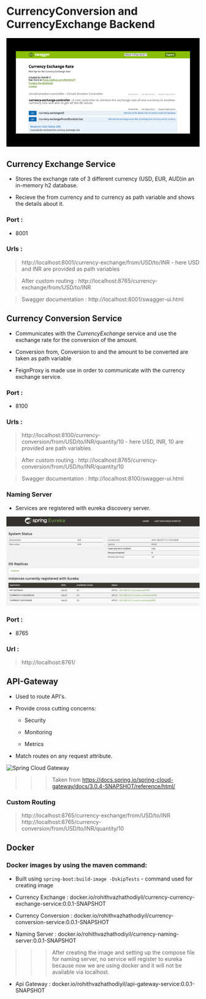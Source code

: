 # CurrencyConversion and CurrencyExchange Backend

![](https://github.com/Rohithv07/CurrencyExchangeCurrencyConversion/blob/main/images/ApiDocumentation.gif)

## Currency Exchange Service

* Stores the exchange rate of 3 different currency (USD, EUR, AUD)in an in-memory h2 database.

* Recieve the from currency and to currency as path variable and shows the details about it.

### Port :

* 8001

### Urls : 

> http://localhost:8001/currency-exchange/from/USD/to/INR - here USD and INR are provided as path variables

> After custom routing : http://localhost:8765/currency-exchange/from/USD/to/INR

> Swagger documentation : http://localhost:8001/swagger-ui.html


## Currency Conversion Service

* Communicates with the *CurrencyExchange* service and use the exchange rate for the conversion of the amount.

* Conversion from, Conversion to and the amount to be converted are taken as path variable

* FeignProxy is made use in order to communicate with the currency exchange service.

### Port :

* 8100

### Urls :

> http://localhost:8100/currency-conversion/from/USD/to/INR/quantity/10 - here USD, INR, 10 are provided are path variables

> After custom routing : http://localhost:8765/currency-conversion/from/USD/to/INR/quantity/10

> Swagger documentation : http://localhost:8100/swagger-ui.html


### Naming Server

* Services are registered with eureka discovery server.

![Eureka Discovery Server](https://github.com/Rohithv07/CurrencyExchangeCurrencyConversion/blob/main/images/Screenshot%202021-08-04%20at%205.12.09%20PM.png)

### Port :

* 8765

### Url :

> http://localhost:8761/

## API-Gateway

* Used to route API's.

* Provide cross cutting concerns:

	* Security

	* Monitoring

	* Metrics

* Match routes on any request attribute.

![Spring Cloud Gateway](https://docs.spring.io/spring-cloud-gateway/docs/3.0.4-SNAPSHOT/reference/html/images/spring_cloud_gateway_diagram.png)

>>> Taken from https://docs.spring.io/spring-cloud-gateway/docs/3.0.4-SNAPSHOT/reference/html/

### Custom Routing

> http://localhost:8765/currency-exchange/from/USD/to/INR
> http://localhost:8765/currency-conversion/from/USD/to/INR/quantity/10

## Docker

### Docker images by using the maven command:

* Built using `spring-boot:build-image -DskipTests` - command used for creating image

* Currency Exchange : docker.io/rohithvazhathodiyil/currency-currency-exchange-service:0.0.1-SNAPSHOT

* Currency Conversion : docker.io/rohithvazhathodiyil/currency-conversion-service:0.0.1-SNAPSHOT

* Naming Server : docker.io/rohithvazhathodiyil/currency-naming-server:0.0.1-SNAPSHOT
>>> After creating the image and setting up the compose file for naming server, no service will register to eureka because now we are using docker and it will not be available via localhost.

* Api Gateway : docker.io/rohithvazhathodiyil/api-gateway-service:0.0.1-SNAPSHOT
